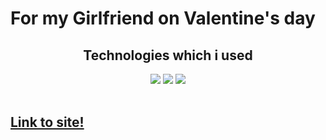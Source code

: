 # For my Girlfriend on Valentine's day
<div align="center">
  <h2>Technologies which i used</h2>
  <img src="https://ziadoua.github.io/m3-Markdown-Badges/badges/HTML/html2.svg">
  <img src="https://ziadoua.github.io/m3-Markdown-Badges/badges/CSS/css2.svg">
  <img src="https://ziadoua.github.io/m3-Markdown-Badges/badges/Javascript/javascript3.svg">
</div>
<br>

## [Link to site!](https://bambutcha.github.io/valentine.github.io/)
